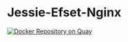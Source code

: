 Jessie-Efset-Nginx
===

[![Docker Repository on Quay](https://quay.io/repository/vnadgir_ef/jessie-efset-nginx/status "Docker Repository on Quay")](https://quay.io/repository/vnadgir_ef/jessie-efset-nginx)
